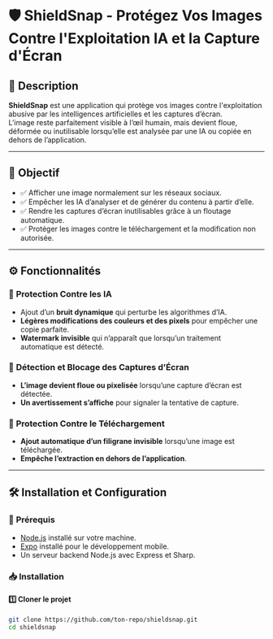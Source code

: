 # 🛡️ ShieldSnap - Protégez Vos Images Contre l'Exploitation IA et la Capture d'Écran

## 📌 Description
**ShieldSnap** est une application qui protège vos images contre l'exploitation abusive par les intelligences artificielles et les captures d’écran.  
L’image reste parfaitement visible à l’œil humain, mais devient floue, déformée ou inutilisable lorsqu’elle est analysée par une IA ou copiée en dehors de l’application.

---

## 🎯 **Objectif**
- ✅ Afficher une image normalement sur les réseaux sociaux.
- ✅ Empêcher les IA d’analyser et de générer du contenu à partir d’elle.
- ✅ Rendre les captures d’écran inutilisables grâce à un floutage automatique.
- ✅ Protéger les images contre le téléchargement et la modification non autorisée.

---

## ⚙️ **Fonctionnalités**
### 🔹 **Protection Contre les IA**
- Ajout d’un **bruit dynamique** qui perturbe les algorithmes d’IA.  
- **Légères modifications des couleurs et des pixels** pour empêcher une copie parfaite.  
- **Watermark invisible** qui n’apparaît que lorsqu’un traitement automatique est détecté.

### 🔹 **Détection et Blocage des Captures d’Écran**
- **L’image devient floue ou pixelisée** lorsqu’une capture d’écran est détectée.  
- **Un avertissement s’affiche** pour signaler la tentative de capture.  

### 🔹 **Protection Contre le Téléchargement**
- **Ajout automatique d’un filigrane invisible** lorsqu’une image est téléchargée.  
- **Empêche l’extraction en dehors de l’application**.  

---

## 🛠️ **Installation et Configuration**

### 📌 **Prérequis**
- [Node.js](https://nodejs.org/) installé sur votre machine.
- [Expo](https://expo.dev/) installé pour le développement mobile.  
- Un serveur backend Node.js avec Express et Sharp.

### 📥 **Installation**
#### 1️⃣ **Cloner le projet**
```bash
git clone https://github.com/ton-repo/shieldsnap.git
cd shieldsnap
